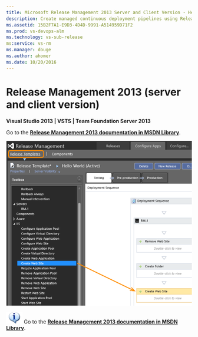 ```yaml
---
title: Microsoft Release Management 2013 Server and Client Version - Help Contents
description: Create managed continuous deployment pipelines using Release Management 2013 (server and client version)
ms.assetid: 15B2F7A1-E9D3-4D4D-9991-A514959D71F2
ms.prod: vs-devops-alm
ms.technology: vs-sub-release
ms:service: vs-rm
ms.manager: douge
ms.author: ahomer
ms.date: 10/20/2016
---
```


# Release Management 2013 (server and client version)

**Visual Studio 2013 | VSTS | Team Foundation Server 2013**  

Go to the **[Release Management 2013 documentation in MSDN Library](https://msdn.microsoft.com/library/dn217874%28v%3Dvs.120%29.aspx)**.

![Manage your release in RM 2013](_img/overview-05.png)

![information](_img/info1.png) 
Go to the **[Release Management 2013 documentation in MSDN Library](https://msdn.microsoft.com/library/dn217874%28v%3Dvs.120%29.aspx)**.

